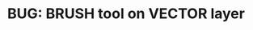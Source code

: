 ---
title: 'BUG: BRUSH tool on VECTOR layer'
redirect_to:
  - 'https://discuss.pencil2d.org/t/bug-brush-tool-on-vector-layer/606'
---